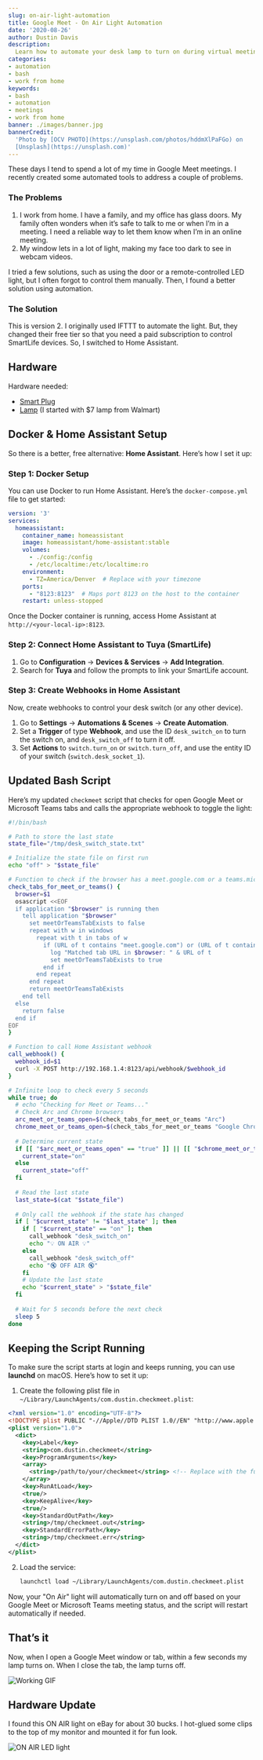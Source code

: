 ```yaml
---
slug: on-air-light-automation  
title: Google Meet - On Air Light Automation  
date: '2020-08-26'  
author: Dustin Davis  
description:  
  Learn how to automate your desk lamp to turn on during virtual meetings, enhancing your work-from-home setup and improving communication with family members. This step-by-step guide covers the process and benefits of creating an 'On Air' light for Google Meet and other video conferencing platforms
categories:  
- automation  
- bash  
- work from home  
keywords:  
- bash  
- automation  
- meetings  
- work from home  
banner: ./images/banner.jpg  
bannerCredit:  
  'Photo by [OCV PHOTO](https://unsplash.com/photos/hddmXlPaFGo) on
  [Unsplash](https://unsplash.com)'
---
```


These days I tend to spend a lot of my time in Google Meet meetings. I recently created some automated tools to address a couple of problems.

### The Problems

1. I work from home. I have a family, and my office has glass doors. My family often wonders when it’s safe to talk to me or when I’m in a meeting. I need a reliable way to let them know when I’m in an online meeting.
2. My window lets in a lot of light, making my face too dark to see in webcam videos.

I tried a few solutions, such as using the door or a remote-controlled LED light, but I often forgot to control them manually. Then, I found a better solution using automation.

### The Solution

This is version 2. I originally used IFTTT to automate the light. But, they
changed their free tier so that you need a paid subscription to control
SmartLife devices. So, I switched to Home Assistant.

## Hardware

Hardware needed:

- [Smart Plug](https://amzn.to/31wUiMU)
- [Lamp](https://amzn.to/3TcVyzy) (I started with \$7 lamp from Walmart)

## Docker & Home Assistant Setup

So there is a better, free alternative: **Home Assistant**. Here’s how I set it up:

### Step 1: Docker Setup

You can use Docker to run Home Assistant. Here’s the `docker-compose.yml` file to get started:

```yaml
version: '3'
services:
  homeassistant:
    container_name: homeassistant
    image: homeassistant/home-assistant:stable
    volumes:
      - ./config:/config
      - /etc/localtime:/etc/localtime:ro
    environment:
      - TZ=America/Denver  # Replace with your timezone
    ports:
      - "8123:8123"  # Maps port 8123 on the host to the container
    restart: unless-stopped
```

Once the Docker container is running, access Home Assistant at `http://<your-local-ip>:8123`.

### Step 2: Connect Home Assistant to Tuya (SmartLife)

1. Go to **Configuration** -> **Devices & Services** -> **Add Integration**.
2. Search for **Tuya** and follow the prompts to link your SmartLife account.

### Step 3: Create Webhooks in Home Assistant

Now, create webhooks to control your desk switch (or any other device).

1. Go to **Settings** -> **Automations & Scenes** -> **Create Automation**.
2. Set a **Trigger** of type **Webhook**, and use the ID `desk_switch_on` to turn the switch on, and `desk_switch_off` to turn it off.
3. Set **Actions** to `switch.turn_on` or `switch.turn_off`, and use the entity ID of your switch (`switch.desk_socket_1`).

## Updated Bash Script

Here’s my updated `checkmeet` script that checks for open Google Meet or Microsoft Teams tabs and calls the appropriate webhook to toggle the light:

```bash
#!/bin/bash

# Path to store the last state
state_file="/tmp/desk_switch_state.txt"

# Initialize the state file on first run
echo "off" > "$state_file"

# Function to check if the browser has a meet.google.com or a teams.microsoft.com tab open
check_tabs_for_meet_or_teams() {
  browser=$1
  osascript <<EOF
  if application "$browser" is running then
    tell application "$browser"
      set meetOrTeamsTabExists to false
      repeat with w in windows
        repeat with t in tabs of w
          if (URL of t contains "meet.google.com") or (URL of t contains "teams.microsoft.com/l/meetup-join") then
            log "Matched tab URL in $browser: " & URL of t
            set meetOrTeamsTabExists to true
          end if
        end repeat
      end repeat
      return meetOrTeamsTabExists
    end tell
  else
    return false
  end if
EOF
}

# Function to call Home Assistant webhook
call_webhook() {
  webhook_id=$1
  curl -X POST http://192.168.1.4:8123/api/webhook/$webhook_id
}

# Infinite loop to check every 5 seconds
while true; do
  # echo "Checking for Meet or Teams..."
  # Check Arc and Chrome browsers
  arc_meet_or_teams_open=$(check_tabs_for_meet_or_teams "Arc")
  chrome_meet_or_teams_open=$(check_tabs_for_meet_or_teams "Google Chrome")
  
  # Determine current state
  if [[ "$arc_meet_or_teams_open" == "true" ]] || [[ "$chrome_meet_or_teams_open" == "true" ]]; then
    current_state="on"
  else
    current_state="off"
  fi
  
  # Read the last state
  last_state=$(cat "$state_file")
  
  # Only call the webhook if the state has changed
  if [ "$current_state" != "$last_state" ]; then
    if [ "$current_state" == "on" ]; then
      call_webhook "desk_switch_on"
      echo "💡 ON AIR 💡"
    else
      call_webhook "desk_switch_off"
      echo "🔇 OFF AIR 🔇"
    fi
    # Update the last state
    echo "$current_state" > "$state_file"
  fi
  
  # Wait for 5 seconds before the next check
  sleep 5
done
```

## Keeping the Script Running

To make sure the script starts at login and keeps running, you can use **launchd** on macOS. Here’s how to set it up:

1. Create the following plist file in `~/Library/LaunchAgents/com.dustin.checkmeet.plist`:

```xml
<?xml version="1.0" encoding="UTF-8"?>
<!DOCTYPE plist PUBLIC "-//Apple//DTD PLIST 1.0//EN" "http://www.apple.com/DTDs/PropertyList-1.0.dtd">
<plist version="1.0">
  <dict>
    <key>Label</key>
    <string>com.dustin.checkmeet</string>
    <key>ProgramArguments</key>
    <array>
      <string>/path/to/your/checkmeet</string> <!-- Replace with the full path to your script -->
    </array>
    <key>RunAtLoad</key>
    <true/>
    <key>KeepAlive</key>
    <true/>
    <key>StandardOutPath</key>
    <string>/tmp/checkmeet.out</string>
    <key>StandardErrorPath</key>
    <string>/tmp/checkmeet.err</string>
  </dict>
</plist>
```

2. Load the service:

   ```bash
   launchctl load ~/Library/LaunchAgents/com.dustin.checkmeet.plist
   ```

Now, your "On Air" light will automatically turn on and off based on your Google Meet or Microsoft Teams meeting status, and the script will restart automatically if needed.

## That’s it

Now, when I open a Google Meet window or tab, within a few seconds my lamp turns
on. When I close the tab, the lamp turns off.

![Working GIF](./images/1.gif)

## Hardware Update

I found this ON AIR light on eBay for about 30 bucks. I hot-glued some clips to
the top of my monitor and mounted it for fun look.

![ON AIR LED light](./images/on-air-light.jpg)
